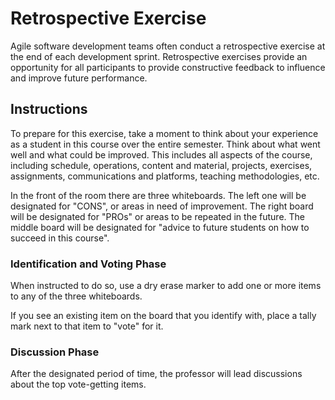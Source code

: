 # Retrospective Exercise

Agile software development teams often conduct a retrospective exercise at the end of each development sprint. Retrospective exercises provide an opportunity for all participants to provide constructive feedback to influence and improve future performance.

## Instructions

To prepare for this exercise, take a moment to think about your experience as a student in this course over the entire semester. Think about what went well and what could be improved. This includes all aspects of the course, including schedule, operations, content and material, projects, exercises, assignments, communications and platforms, teaching methodologies, etc.

In the front of the room there are three whiteboards. The left one will be designated for "CONS", or areas in need of improvement. The right board will be designated for "PROs" or areas to be repeated in the future. The middle board will be designated for "advice to future students on how to succeed in this course".

### Identification and Voting Phase

When instructed to do so, use a dry erase marker to add one or more items to any of the three whiteboards.

If you see an existing item on the board that you identify with, place a tally mark next to that item to "vote" for it.

### Discussion Phase

After the designated period of time, the professor will lead discussions about the top vote-getting items.
